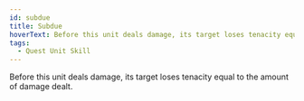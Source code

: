 ```yaml
---
id: subdue
title: Subdue
hoverText: Before this unit deals damage, its target loses tenacity equal to the amount of damage dealt.
tags:
  - Quest Unit Skill
---
```


Before this unit deals damage, its target loses tenacity equal to the amount of damage dealt.